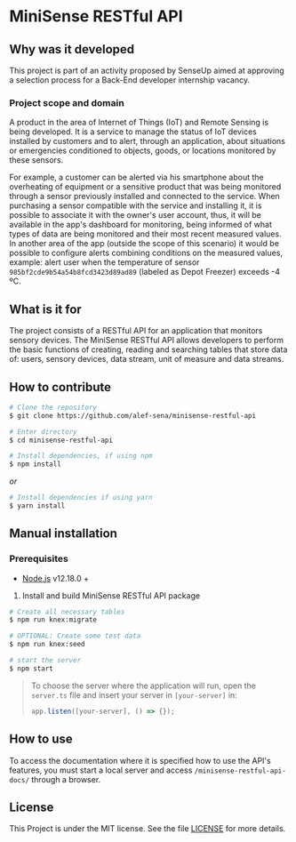 # MiniSense RESTful API

## Why was it developed
This project is part of an activity proposed by SenseUp aimed at approving a selection process for a Back-End developer internship vacancy.

### Project scope and domain

A product in the area of Internet of Things (IoT) and Remote Sensing is being developed. It is a service to manage the status of IoT devices installed by customers and to alert, through an application, about situations or emergencies conditioned to objects, goods, or locations monitored by these sensors.

For example, a customer can be alerted via his smartphone about the overheating of equipment or a sensitive product that was being monitored through a sensor previously installed and connected to the service. When purchasing a sensor compatible with the service and installing it, it is possible to associate it with the owner's user account, thus, it will be available in the app's dashboard for monitoring, being informed of what types of data are being monitored and their most recent measured values. In another area of the app (outside the scope of this scenario) it would be possible to configure alerts combining conditions on the measured values, example: alert user when the temperature of sensor `985bf2cde9b54a54b8fcd3423d89ad89` (labeled as Depot Freezer) exceeds -4 ºC.

## What is it for

The project consists of a RESTful API for an application that monitors sensory devices. The MiniSense RESTful API allows developers to perform the basic functions of creating, reading and searching tables that store data of: users, sensory devices, data stream, unit of measure and data streams.

## How to contribute

```bash
# Clone the repository
$ git clone https://github.com/alef-sena/minisense-restful-api
```
```bash
# Enter directory
$ cd minisense-restful-api
```
```bash
# Install dependencies, if using npm
$ npm install
```
_or_

```bash
# Install dependencies if using yarn
$ yarn install
```

## Manual installation

### Prerequisites

* [Node.js](https://nodejs.org/en/) v12.18.0 +

1. Install and build MiniSense RESTful API package
```bash
# Create all necessary tables
$ npm run knex:migrate

# OPTIONAL: Create some test data
$ npm run knex:seed

# start the server
$ npm start
```

>To choose the server where the application will run, open the `server.ts` file and insert your server in `[your-server]` in:
>```typescript 
>app.listen([your-server], () => {});
>```

## How to use

To access the documentation where it is specified how to use the API's features, you must start a local server and access `/minisense-restful-api-docs/` through a browser.

## License

This Project is under the MIT license. See the file [LICENSE](link) for more details.
